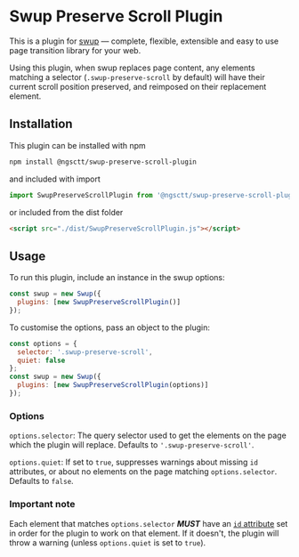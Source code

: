 # Swup Preserve Scroll Plugin

This is a plugin for [swup][] — complete, flexible, extensible and easy to use page transition library for your web.

Using this plugin, when swup replaces page content, any elements matching a selector (`.swup-preserve-scroll` by default) will have their current scroll position preserved, and reimposed on their replacement element.

## Installation

This plugin can be installed with npm

```bash
npm install @ngsctt/swup-preserve-scroll-plugin
```

and included with import

```javascript
import SwupPreserveScrollPlugin from '@ngsctt/swup-preserve-scroll-plugin';
```

or included from the dist folder

```html
<script src="./dist/SwupPreserveScrollPlugin.js"></script>
```

## Usage

To run this plugin, include an instance in the swup options:

```javascript
const swup = new Swup({
  plugins: [new SwupPreserveScrollPlugin()]
});
```

To customise the options, pass an object to the plugin:

```javascript
const options = {
  selector: '.swup-preserve-scroll',
  quiet: false
};
const swup = new Swup({
  plugins: [new SwupPreserveScrollPlugin(options)]
});
```

### Options

`options.selector`: The query selector used to get the elements on the page which the plugin will replace. Defaults to `'.swup-preserve-scroll'`.

`options.quiet`: If set to `true`, suppresses warnings about missing `id` attributes, or about no elements on the page matching `options.selector`. Defaults to `false`.

### Important note
Each element that matches `options.selector` ***MUST*** have an [`id` attribute][mdn id] set in order for the plugin to work on that element. If it doesn't, the plugin will throw a warning (unless `options.quiet` is set to `true`).


[swup]:   https://swup.js.org/
[mdn id]: https://developer.mozilla.org/docs/Web/HTML/Global_attributes/id